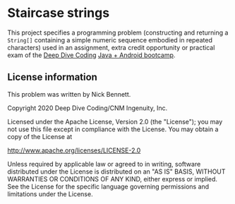 # Staircase strings

This project specifies a programming problem (constructing and returning a `String[]` containing a simple numeric sequence embodied in repeated characters) used in an assignment, extra credit opportunity or practical exam of the [Deep Dive Coding](https://deepdivecoding.com/) [Java + Android bootcamp](https://deepdivecoding.com/java-android/).

## License information

This problem was written by Nick Bennett.

Copyright 2020 Deep Dive Coding/CNM Ingenuity, Inc.

Licensed under the Apache License, Version 2.0 (the "License");
you may not use this file except in compliance with the License.
You may obtain a copy of the License at

<http://www.apache.org/licenses/LICENSE-2.0>

Unless required by applicable law or agreed to in writing, software
distributed under the License is distributed on an "AS IS" BASIS,
WITHOUT WARRANTIES OR CONDITIONS OF ANY KIND, either express or implied.
See the License for the specific language governing permissions and
limitations under the License. 